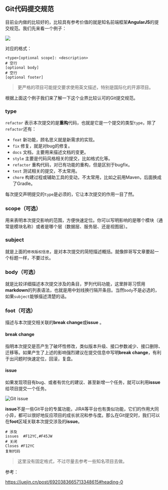 ## Git代码提交规范

目前业内做的比较好的，比较具有参考价值的就是知名前端框架**AngularJS**的提交规范。我们先来看一个例子：

![](https://gitee.com/nfLJ/Pic/raw/master/blog/20210125111951.png)

对应的格式：

```properties
<type>[optional scope]: <description>
# 空行
[optional body]
# 空行
[optional footer]
```

> 更严格的项目可能提交要求使用英文描述，特别是国际化的开源项目。

根据上面这个例子我们来了解一下这个业界比较认可的Git提交规范。

### type

`refactor` 表示本次提交的是**重构**代码，也就是它是一个提交的类型`type`，除了`refactor`还有：

- `feat` 新功能，顾名思义就是新需求的实现。
- `fix` 修复，就是对bug的修复。
- `docs` 文档，主要用来描述文档的变更。
- `style` 主要是代码风格相关的提交，比如格式化等。
- `refactor` 重构代码，对已有功能的重构，但是区别于bugfix。
- `test` 测试相关的提交，不太常用。
- `chore` 构建过程或辅助工具的变动，不太常用，比如之前用Maven，后面换成了Gradle。

每次提交声明提交的`type`是必须的，它让本次提交的作用一目了然。

### scope（可选）

用来表明本次提交影响的范围，方便快速定位。你可以写明影响的是哪个模块（通常是模块名称）或者是哪个层（数据层、服务层、还是视图层）。

### subject

就是上面的`修改版权信息`，是对本次提交的简短描述概括。就像胖哥写文章要起一个标题一样，不要过长。

### body（可选）

就是比较详细描述本次提交涉及的条目，罗列代码功能，这里胖哥习惯用**markdown**的列表语法，也就是用中划线换行隔开条目。当然`body`不是必选的，如果`subject`能够描述清楚的话。

### foot（可选）

描述与本次提交相关联的**break change**或**issue** 。

#### break change

指明本次提交是否产生了破坏性修改，类似版本升级、接口参数减少、接口删除、迁移等。如果产生了上述的影响强烈建议在提交信息中写明**break change**，有利于出问题时快速定位，回滚，复盘。

#### issue

如果发现项目有bug、或者有优化的建议、甚至新增一个任务，就可以利用**issue**给项目提交一个任务。

![Git issue](https://gitee.com/nfLJ/Pic/raw/master/blog/20210125112109.png)

**issue**不是一些Git平台的专属功能，JIRA等平台也有类似功能，它们的作用大同小异，都可以很好地反应项目的成长状况和参与度。那么在Git提交时，我们可以在**foot**区域关联本次提交涉及的**issue**。

```
# 涉及
issues  #F12YC,#F45JW
# 关闭
Closes #F12YC
复制代码
```

> 这里没有固定格式，不过尽量去参考一些知名项目去做。

参考：

https://juejin.cn/post/6920383665713348615#heading-0